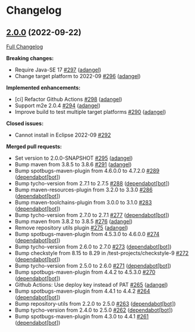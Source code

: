 # Changelog

## [2.0.0](https://github.com/m2e-code-quality/m2e-code-quality/tree/2.0.0) (2022-09-22)

[Full Changelog](https://github.com/m2e-code-quality/m2e-code-quality/compare/1.1.5...2.0.0)

**Breaking changes:**

- Require Java-SE 17 [\#297](https://github.com/m2e-code-quality/m2e-code-quality/pull/297) ([adangel](https://github.com/adangel))
- Change target platform to 2022-09 [\#296](https://github.com/m2e-code-quality/m2e-code-quality/pull/296) ([adangel](https://github.com/adangel))

**Implemented enhancements:**

- \[ci\] Refactor Github Actions [\#298](https://github.com/m2e-code-quality/m2e-code-quality/pull/298) ([adangel](https://github.com/adangel))
- Support m2e 2.0.4 [\#294](https://github.com/m2e-code-quality/m2e-code-quality/pull/294) ([adangel](https://github.com/adangel))
- Improve build to test multiple target platforms [\#290](https://github.com/m2e-code-quality/m2e-code-quality/pull/290) ([adangel](https://github.com/adangel))

**Closed issues:**

- Cannot install in Eclipse 2022-09 [\#292](https://github.com/m2e-code-quality/m2e-code-quality/issues/292)

**Merged pull requests:**

- Set version to 2.0.0-SNAPSHOT [\#295](https://github.com/m2e-code-quality/m2e-code-quality/pull/295) ([adangel](https://github.com/adangel))
- Bump maven from 3.8.5 to 3.8.6 [\#291](https://github.com/m2e-code-quality/m2e-code-quality/pull/291) ([adangel](https://github.com/adangel))
- Bump spotbugs-maven-plugin from 4.6.0.0 to 4.7.2.0 [\#289](https://github.com/m2e-code-quality/m2e-code-quality/pull/289) ([dependabot[bot]](https://github.com/apps/dependabot))
- Bump tycho-version from 2.7.1 to 2.7.5 [\#288](https://github.com/m2e-code-quality/m2e-code-quality/pull/288) ([dependabot[bot]](https://github.com/apps/dependabot))
- Bump maven-resources-plugin from 3.2.0 to 3.3.0 [\#286](https://github.com/m2e-code-quality/m2e-code-quality/pull/286) ([dependabot[bot]](https://github.com/apps/dependabot))
- Bump maven-toolchains-plugin from 3.0.0 to 3.1.0 [\#283](https://github.com/m2e-code-quality/m2e-code-quality/pull/283) ([dependabot[bot]](https://github.com/apps/dependabot))
- Bump tycho-version from 2.7.0 to 2.7.1 [\#277](https://github.com/m2e-code-quality/m2e-code-quality/pull/277) ([dependabot[bot]](https://github.com/apps/dependabot))
- Bump maven from 3.8.2 to 3.8.5 [\#276](https://github.com/m2e-code-quality/m2e-code-quality/pull/276) ([adangel](https://github.com/adangel))
- Remove repository utils plugin [\#275](https://github.com/m2e-code-quality/m2e-code-quality/pull/275) ([adangel](https://github.com/adangel))
- Bump spotbugs-maven-plugin from 4.5.3.0 to 4.6.0.0 [\#274](https://github.com/m2e-code-quality/m2e-code-quality/pull/274) ([dependabot[bot]](https://github.com/apps/dependabot))
- Bump tycho-version from 2.6.0 to 2.7.0 [\#273](https://github.com/m2e-code-quality/m2e-code-quality/pull/273) ([dependabot[bot]](https://github.com/apps/dependabot))
- Bump checkstyle from 8.15 to 8.29 in /test-projects/checkstyle-9 [\#272](https://github.com/m2e-code-quality/m2e-code-quality/pull/272) ([dependabot[bot]](https://github.com/apps/dependabot))
- Bump tycho-version from 2.5.0 to 2.6.0 [\#271](https://github.com/m2e-code-quality/m2e-code-quality/pull/271) ([dependabot[bot]](https://github.com/apps/dependabot))
- Bump spotbugs-maven-plugin from 4.4.2 to 4.5.3.0 [\#270](https://github.com/m2e-code-quality/m2e-code-quality/pull/270) ([dependabot[bot]](https://github.com/apps/dependabot))
- Github Actions: Use deploy key instead of PAT [\#265](https://github.com/m2e-code-quality/m2e-code-quality/pull/265) ([adangel](https://github.com/adangel))
- Bump spotbugs-maven-plugin from 4.4.1 to 4.4.2 [\#264](https://github.com/m2e-code-quality/m2e-code-quality/pull/264) ([dependabot[bot]](https://github.com/apps/dependabot))
- Bump repository-utils from 2.2.0 to 2.5.0 [\#263](https://github.com/m2e-code-quality/m2e-code-quality/pull/263) ([dependabot[bot]](https://github.com/apps/dependabot))
- Bump tycho-version from 2.4.0 to 2.5.0 [\#262](https://github.com/m2e-code-quality/m2e-code-quality/pull/262) ([dependabot[bot]](https://github.com/apps/dependabot))
- Bump spotbugs-maven-plugin from 4.3.0 to 4.4.1 [\#261](https://github.com/m2e-code-quality/m2e-code-quality/pull/261) ([dependabot[bot]](https://github.com/apps/dependabot))

